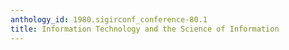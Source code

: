 ```yaml
---
anthology_id: 1980.sigirconf_conference-80.1
title: Information Technology and the Science of Information
---
```

